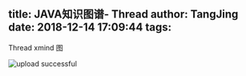 title: JAVA知识图谱- Thread
author: TangJing
date: 2018-12-14 17:09:44
tags:
---
Thread  xmind 图
<!-- more -->

![upload successful](/images/pasted-3.png)